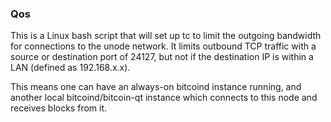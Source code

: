 ### Qos ###

This is a Linux bash script that will set up tc to limit the outgoing bandwidth for connections to the unode network. It limits outbound TCP traffic with a source or destination port of 24127, but not if the destination IP is within a LAN (defined as 192.168.x.x).

This means one can have an always-on bitcoind instance running, and another local bitcoind/bitcoin-qt instance which connects to this node and receives blocks from it.
